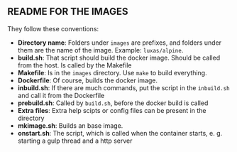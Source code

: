 ## README FOR THE IMAGES ##

They follow these conventions:

- **Directory name**: Folders under `images` are prefixes, and folders under them are the name of the image. Example: `luxas/alpine`.
- **build.sh**: That script should build the docker image. Should be called from the host. Is called by the Makefile
- **Makefile**: Is in the `images` directory. Use `make` to build everything.
- **Dockerfile**: Of course, builds the docker image.
- **inbuild.sh**: If there are much commands, put the script in the `inbuild.sh` and call it from the Dockerfile
- **prebuild.sh**: Called by `build.sh`, before the docker build is called
- **Extra files**: Extra help scipts or config files can be present in the directory
- **mkimage.sh**: Builds an base image.
- **onstart.sh**: The script, which is called when the container starts, e. g. starting a gulp thread and a http server